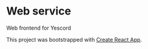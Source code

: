 # Web service

Web frontend for Yescord

This project was bootstrapped with [Create React App](https://github.com/facebook/create-react-app).
